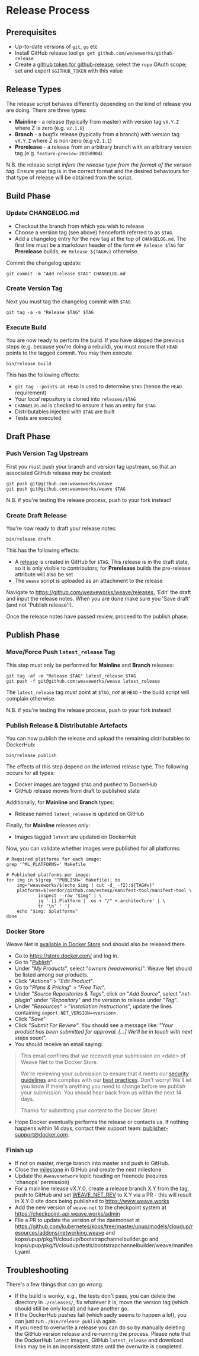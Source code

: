 # Release Process
## Prerequisites

* Up-to-date versions of `git`, `go` etc
* Install GitHub release tool `go get github.com/weaveworks/github-release`
* Create a [github token for
  github-release](https://help.github.com/articles/creating-an-access-token-for-command-line-use/); select the `repo` OAuth scope; set and export `$GITHUB_TOKEN` with this value

## Release Types

The release script behaves differently depending on the kind of
release you are doing. There are three types:

* **Mainline** - a release (typically from master) with version tag
  `vX.Y.Z` where Z is zero (e.g. `v2.1.0`)
* **Branch** - a bugfix release (typically from a branch) with version tag
  `vX.Y.Z` where Z is non-zero (e.g `v2.1.1`)
* **Prerelease** - a release from an arbitrary branch with an arbitrary
  version tag (e.g. `feature-preview-20150904`)

N.B. the release script _infers the release type from the format of the
version tag_. Ensure your tag is in the correct format and the desired
behaviours for that type of release will be obtained from the script.

## Build Phase
### Update CHANGELOG.md

* Checkout the branch from which you wish to release
* Choose a version tag (see above) henceforth referred to as `$TAG`.
* Add a changelog entry for the new tag at the top of `CHANGELOG.md`.
  The first line must be a markdown header of the form `## Release
  $TAG` for **Prerelease** builds, `## Release ${TAG#v}` otherwise.

Commit the changelog update:

    git commit -m "Add release $TAG" CHANGELOG.md

### Create Version Tag

Next you must tag the changelog commit with `$TAG`

    git tag -a -m "Release $TAG" $TAG

### Execute Build

You are now ready to perform the build. If you have skipped the
previous steps (e.g. because you're doing a rebuild), you must ensure
that `HEAD` points to the tagged commit. You may then execute

    bin/release build

This has the following effects:

* `git tag --points-at HEAD` is used to determine `$TAG` (hence the
  `HEAD` requirement)
* Your *local* repository is cloned into `releases/$TAG`
* `CHANGELOG.md` is checked to ensure it has an entry for `$TAG`
* Distributables injected with `$TAG` are built
* Tests are executed

## Draft Phase
### Push Version Tag Upstream

First you must push your branch and version tag upstream, so that an
associated GitHub release may be created:

    git push git@github.com:weaveworks/weave
    git push git@github.com:weaveworks/weave $TAG

N.B. if you're testing the release process, push to your fork
instead!

### Create Draft Release

You're now ready to draft your release notes:

    bin/release draft

This has the following effects:

* A [release](https://help.github.com/articles/about-releases) is
  created in GitHub for `$TAG`. This release is in the draft state, so
  it is only visible to contributors; for **Prerelease** builds the
  pre-release attribute will also be set
* The `weave` script is uploaded as an attachment to the release

Navigate to https://github.com/weaveworks/weave/releases, 'Edit' the
draft and input the release notes. When you are done make sure you
'Save draft' (and not 'Publish release'!).

Once the release notes have passed review, proceed to the publish
phase.

## Publish Phase
### Move/Force Push `latest_release` Tag

This step must only be performed for **Mainline** and **Branch**
releases:

    git tag -af -m "Release $TAG" latest_release $TAG
    git push -f git@github.com:weaveworks/weave latest_release

The `latest_release` tag *must* point at `$TAG`, *not* at `HEAD` -
the build script will complain otherwise.

N.B. if you're testing the release process, push to your fork
instead!

### Publish Release & Distributable Artefacts

You can now publish the release and upload the remaining
distributables to DockerHub:

    bin/release publish

The effects of this step depend on the inferred release type. The
following occurs for all types:

* Docker images are tagged `$TAG` and pushed to DockerHub
* GitHub release moves from draft to published state

Additionally, for **Mainline** and **Branch** types:

* Release named `latest_release` is updated on GitHub

Finally, for **Mainline** releases only:

* Images tagged `latest` are updated on DockerHub

Now, you can validate whether images were published for all platforms:

    # Required platforms for each image:
    grep '^ML_PLATFORMS=' Makefile

    # Published platforms per image:
    for img in $(grep '^PUBLISH=' Makefile); do
        img="weaveworks/$(echo $img | cut -d_ -f2):${TAG#v}"
        platforms=$(vendor/github.com/estesp/manifest-tool/manifest-tool \
                inspect --raw "$img" | \
                jq '.[].Platform | .os + "/" +.architecture' | \
                tr '\n' ' ')
        echo "$img: $platforms"
    done


### Docker Store

Weave Net is [available in Docker Store](https://store.docker.com/plugins/weave-net-plugin) and should also be released there.

* Go to https://store.docker.com/ and log in.
* Go to "[_Publish_](https://store.docker.com/publisher/center)".
* Under "_My Products_", select "_owners (weaveworks)_". Weave Net should be listed among our products.
* Click "_Actions_" > "_Edit Product_".
* Go to "_Plans & Pricing_" > "_Free Tier_".
* Under "_Source Repositories & Tags_", click on "_Add Source_", select "_net-plugin_" under "_Repository_" and the version to release under "_Tag_".
* Under "_Resources_" > "_Installation Instructions_", update the lines containing `export NET_VERSION=<version>`.
* Click "_Save_"
* Click "_Submit For Review_". You should see a message like: "_Your product has been submitted for approval. [...] We'll be in touch with next steps soon!_".
* You should receive an email saying:

> This email confirms that we received your submission on \<date\> of Weave Net to the Docker Store.
>
> We're reviewing your submission to ensure that it meets our [security guidelines](https://success.docker.com/Store#Security_and_Audit_Policies) and complies with our [best practices](https://success.docker.com/Store#Create_Great_Content). Don't worry! We'll let you know if there's anything you need to change before we publish your submission. You should hear back from us within the next 14 days.
> 
> Thanks for submitting your content to the Docker Store!

* Hope Docker eventually performs the release or contacts us. If nothing happens within 14 days, contact their support team: publisher-support@docker.com.

### Finish up

* If not on master, merge branch into master and push to GitHub.
* Close the [milestone](https://github.com/weaveworks/weave/milestones) in GitHub and create the next milestone
* Update the `#weavenetwork` topic heading on freenode (requires 'chanops' permission)
* For a mainline release vX.Y.0, create a release branch X.Y from the
  tag, push to GitHub and set [WEAVE_NET_REV](https://github.com/weaveworks/website-next/blob/master/Makefile)
  to X.Y via a PR - this will result in X.Y.0 site docs being published to https://www.weave.works
* Add the new version of `weave-net` to the checkpoint system at
  https://checkpoint-api.weave.works/admin
* File a PR to update the version of the daemonset at
  https://github.com/kubernetes/kops/tree/master/upup/models/cloudup/resources/addons/networking.weave
  and kops/upup/pkg/fi/cloudup/bootstrapchannelbuilder.go
  and kops/upup/pkg/fi/cloudup/tests/bootstrapchannelbuilder/weave/manifest.yaml

## Troubleshooting

There's a few things that can go wrong.

 * If the build is wonky, e.g., the tests don't pass, you can delete
   the directory in `./releases/`, fix whatever it is, move the
   version tag (which should still be only local) and have another go.
 * If the DockerHub pushes fail (which sadly seems to happen a lot),
   you can just run `./bin/release publish` again.
 * If you need to overwrite a release you can do so by manually
   deleting the GitHub version release and re-running the process.
   Please note that the DockerHub `latest` images, GitHub
   `latest_release` and download links may be in an inconsistent state
   until the overwrite is completed.
